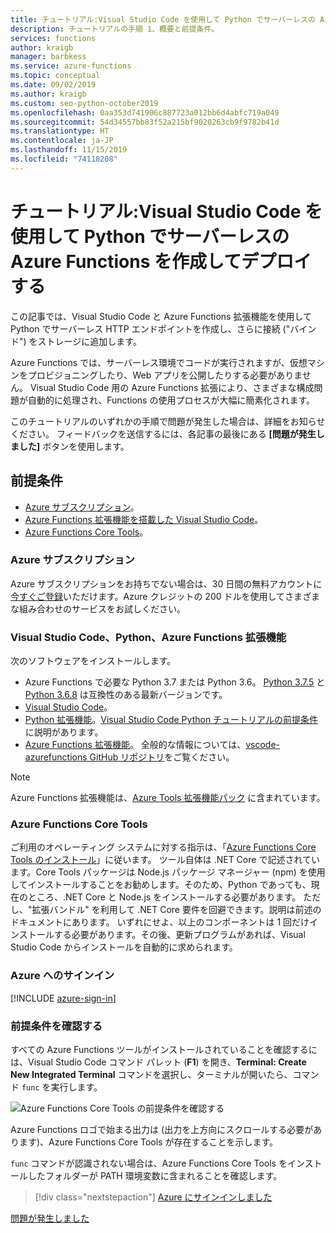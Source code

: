```yaml
---
title: チュートリアル:Visual Studio Code を使用して Python でサーバーレスの Azure Functions を作成してデプロイする
description: チュートリアルの手順 1、概要と前提条件。
services: functions
author: kraigb
manager: barbkess
ms.service: azure-functions
ms.topic: conceptual
ms.date: 09/02/2019
ms.author: kraigb
ms.custom: seo-python-october2019
ms.openlocfilehash: 0aa353d741906c887723a012bb6d4abfc719a049
ms.sourcegitcommit: 54d34557bb83f52a215bf9020263cb9f9782b41d
ms.translationtype: HT
ms.contentlocale: ja-JP
ms.lasthandoff: 11/15/2019
ms.locfileid: "74118208"
---
```

# <a name="tutorial-create-and-deploy-serverless-azure-functions-in-python-with-visual-studio-code"></a>チュートリアル:Visual Studio Code を使用して Python でサーバーレスの Azure Functions を作成してデプロイする

この記事では、Visual Studio Code と Azure Functions 拡張機能を使用して Python でサーバーレス HTTP エンドポイントを作成し、さらに接続 ("バインド") をストレージに追加します。

Azure Functions では、サーバーレス環境でコードが実行されますが、仮想マシンをプロビジョニングしたり、Web アプリを公開したりする必要がありません。 Visual Studio Code 用の Azure Functions 拡張により、さまざまな構成問題が自動的に処理され、Functions の使用プロセスが大幅に簡素化されます。

このチュートリアルのいずれかの手順で問題が発生した場合は、詳細をお知らせください。 フィードバックを送信するには、各記事の最後にある **[問題が発生しました]** ボタンを使用します。

## <a name="prerequisites"></a>前提条件

- [Azure サブスクリプション](#azure-subscription)。
- [Azure Functions 拡張機能を搭載した Visual Studio Code](#visual-studio-code-python-and-the-azure-functions-extension)。
- [Azure Functions Core Tools](#azure-functions-core-tools)。

### <a name="azure-subscription"></a>Azure サブスクリプション

Azure サブスクリプションをお持ちでない場合は、30 日間の無料アカウントに[今すぐご登録](https://azure.microsoft.com/free/?utm_source=campaign&utm_campaign=vscode-tutorial-functions-extension&mktingSource=vscode-tutorial-functions-extension)いただけます。Azure クレジットの 200 ドルを使用してさまざまな組み合わせのサービスをお試しください。

### <a name="visual-studio-code-python-and-the-azure-functions-extension"></a>Visual Studio Code、Python、Azure Functions 拡張機能

次のソフトウェアをインストールします。

- Azure Functions で必要な Python 3.7 または Python 3.6。 [Python 3.7.5](https://www.python.org/downloads/release/python-375/) と [Python 3.6.8](https://www.python.org/downloads/release/python-368/) は互換性のある最新バージョンです。
- [Visual Studio Code](https://code.visualstudio.com/)。
- [Python 拡張機能](https://marketplace.visualstudio.com/items?itemName=ms-python.python)。[Visual Studio Code Python チュートリアルの前提条件](https://code.visualstudio.com/docs/python/python-tutorial)に説明があります。
- [Azure Functions 拡張機能](https://marketplace.visualstudio.com/items?itemName=ms-azuretools.vscode-azurefunctions)。 全般的な情報については、[vscode-azurefunctions GitHub リポジトリ](https://github.com/Microsoft/vscode-azurefunctions)をご覧ください。

> [!NOTE]
> Azure Functions 拡張機能は、[Azure Tools 拡張機能パック](https://marketplace.visualstudio.com/items?itemName=ms-vscode.vscode-node-azure-pack) に含まれています。

### <a name="azure-functions-core-tools"></a>Azure Functions Core Tools

ご利用のオペレーティング システムに対する指示は、「[Azure Functions Core Tools のインストール](/azure/azure-functions/functions-run-local#v2)」に従います。 ツール自体は .NET Core で記述されています。Core Tools パッケージは Node.js パッケージ マネージャー (npm) を使用してインストールすることをお勧めします。そのため、Python であっても、現在のところ、.NET Core と Node.js をインストールする必要があります。 ただし、"拡張バンドル" を利用して .NET Core 要件を回避できます。説明は前述のドキュメントにあります。 いずれにせよ、以上のコンポーネントは 1 回だけインストールする必要があります。その後、更新プログラムがあれば、Visual Studio Code からインストールを自動的に求められます。

### <a name="sign-in-to-azure"></a>Azure へのサインイン

[!INCLUDE [azure-sign-in](includes/azure-sign-in.md)]

### <a name="verify-prerequisites"></a>前提条件を確認する

すべての Azure Functions ツールがインストールされていることを確認するには、Visual Studio Code コマンド パレット (**F1**) を開き、**Terminal: Create New Integrated Terminal** コマンドを選択し、ターミナルが開いたら、コマンド `func` を実行します。

![Azure Functions Core Tools の前提条件を確認する](media/tutorial-vs-code-serverless-python/check-azure-functions-tools-prerequisites-in-visual-studio-code.png)

Azure Functions ロゴで始まる出力は (出力を上方向にスクロールする必要があります)、Azure Functions Core Tools が存在することを示します。

`func` コマンドが認識されない場合は、Azure Functions Core Tools をインストールしたフォルダーが PATH 環境変数に含まれることを確認します。

> [!div class="nextstepaction"]
> [Azure にサインインしました](tutorial-vs-code-serverless-python-02.md)

[問題が発生しました](https://www.research.net/r/PWZWZ52?tutorial=vscode-functions-python&step=01-verify-prerequisites)
